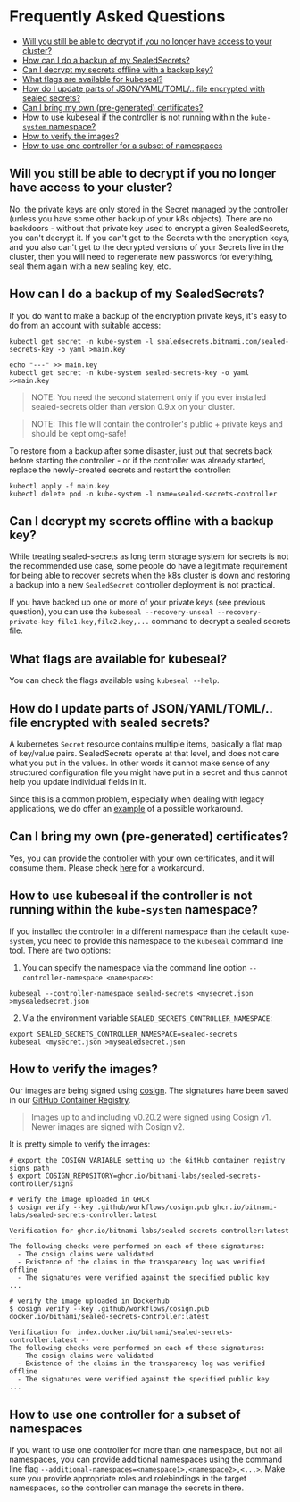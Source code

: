# Frequently Asked Questions

<!-- START doctoc generated TOC please keep comment here to allow auto update -->
<!-- DON'T EDIT THIS SECTION, INSTEAD RE-RUN doctoc TO UPDATE -->

- [Will you still be able to decrypt if you no longer have access to your cluster?](#will-you-still-be-able-to-decrypt-if-you-no-longer-have-access-to-your-cluster)
- [How can I do a backup of my SealedSecrets?](#how-can-i-do-a-backup-of-my-sealedsecrets)
- [Can I decrypt my secrets offline with a backup key?](#can-i-decrypt-my-secrets-offline-with-a-backup-key)
- [What flags are available for kubeseal?](#what-flags-are-available-for-kubeseal)
- [How do I update parts of JSON/YAML/TOML/.. file encrypted with sealed secrets?](#how-do-i-update-parts-of-jsonyamltoml-file-encrypted-with-sealed-secrets)
- [Can I bring my own (pre-generated) certificates?](#can-i-bring-my-own-pre-generated-certificates)
- [How to use kubeseal if the controller is not running within the `kube-system` namespace?](#how-to-use-kubeseal-if-the-controller-is-not-running-within-the-kube-system-namespace)
- [How to verify the images?](#how-to-verify-the-images)
- [How to use one controller for a subset of namespaces](#how-to-use-one-controller-for-a-subset-of-namespaces)

<!-- END doctoc generated TOC please keep comment here to allow auto update -->

## Will you still be able to decrypt if you no longer have access to your cluster?

No, the private keys are only stored in the Secret managed by the controller (unless you have some other backup of your k8s objects). There are no backdoors - without that private key used to encrypt a given SealedSecrets, you can't decrypt it. If you can't get to the Secrets with the encryption keys, and you also can't get to the decrypted versions of your Secrets live in the cluster, then you will need to regenerate new passwords for everything, seal them again with a new sealing key, etc.

## How can I do a backup of my SealedSecrets?

If you do want to make a backup of the encryption private keys, it's easy to do from an account with suitable access:

```shell
kubectl get secret -n kube-system -l sealedsecrets.bitnami.com/sealed-secrets-key -o yaml >main.key

echo "---" >> main.key
kubectl get secret -n kube-system sealed-secrets-key -o yaml >>main.key
```

> NOTE: You need the second statement only if you ever installed sealed-secrets older than version 0.9.x on your cluster.

> NOTE: This file will contain the controller's public + private keys and should be kept omg-safe!

To restore from a backup after some disaster, just put that secrets back before starting the controller - or if the controller was already started, replace the newly-created secrets and restart the controller:

```shell
kubectl apply -f main.key
kubectl delete pod -n kube-system -l name=sealed-secrets-controller
```

## Can I decrypt my secrets offline with a backup key?

While treating sealed-secrets as long term storage system for secrets is not the recommended use case, some people
do have a legitimate requirement for being able to recover secrets when the k8s cluster is down and restoring a backup into a new `SealedSecret` controller deployment is not practical.

If you have backed up one or more of your private keys (see previous question), you can use the `kubeseal --recovery-unseal --recovery-private-key file1.key,file2.key,...` command to decrypt a sealed secrets file.

## What flags are available for kubeseal?

You can check the flags available using `kubeseal --help`.

## How do I update parts of JSON/YAML/TOML/.. file encrypted with sealed secrets?

A kubernetes `Secret` resource contains multiple items, basically a flat map of key/value pairs.
SealedSecrets operate at that level, and does not care what you put in the values. In other words
it cannot make sense of any structured configuration file you might have put in a secret and thus
cannot help you update individual fields in it.

Since this is a common problem, especially when dealing with legacy applications, we do offer an [example](docs/examples/config-template) of a possible workaround.

## Can I bring my own (pre-generated) certificates?

Yes, you can provide the controller with your own certificates, and it will consume them.
Please check [here](docs/bring-your-own-certificates.md) for a workaround.

## How to use kubeseal if the controller is not running within the `kube-system` namespace?

If you installed the controller in a different namespace than the default `kube-system`, you need to provide this namespace
to the `kubeseal` command line tool. There are two options:

1. You can specify the namespace via the command line option `--controller-namespace <namespace>`:

  ```shell
kubeseal --controller-namespace sealed-secrets <mysecret.json >mysealedsecret.json
```

2. Via the environment variable `SEALED_SECRETS_CONTROLLER_NAMESPACE`:

  ```shell
export SEALED_SECRETS_CONTROLLER_NAMESPACE=sealed-secrets
kubeseal <mysecret.json >mysealedsecret.json
```

## How to verify the images?

Our images are being signed using [cosign](https://github.com/sigstore/cosign). The signatures have been saved in our [GitHub Container Registry](https://ghcr.io/bitnami-labs/sealed-secrets-controller/signs).

> Images up to and including v0.20.2 were signed using Cosign v1. Newer images are signed with Cosign v2.

It is pretty simple to verify the images:

```console
# export the COSIGN_VARIABLE setting up the GitHub container registry signs path
$ export COSIGN_REPOSITORY=ghcr.io/bitnami-labs/sealed-secrets-controller/signs

# verify the image uploaded in GHCR
$ cosign verify --key .github/workflows/cosign.pub ghcr.io/bitnami-labs/sealed-secrets-controller:latest

Verification for ghcr.io/bitnami-labs/sealed-secrets-controller:latest --
The following checks were performed on each of these signatures:
  - The cosign claims were validated
  - Existence of the claims in the transparency log was verified offline
  - The signatures were verified against the specified public key
...

# verify the image uploaded in Dockerhub
$ cosign verify --key .github/workflows/cosign.pub docker.io/bitnami/sealed-secrets-controller:latest

Verification for index.docker.io/bitnami/sealed-secrets-controller:latest --
The following checks were performed on each of these signatures:
  - The cosign claims were validated
  - Existence of the claims in the transparency log was verified offline
  - The signatures were verified against the specified public key
...
```

## How to use one controller for a subset of namespaces

If you want to use one controller for more than one namespace, but not all namespaces, you can provide additional namespaces using the command line flag `--additional-namespaces=<namespace1>,<namespace2>,<...>`. Make sure you provide appropriate roles and rolebindings in the target namespaces, so the controller can manage the secrets in there.
